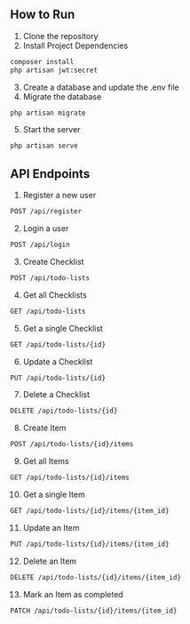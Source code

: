 ## How to Run
1. Clone the repository
2. Install Project Dependencies
```bash
composer install
php artisan jwt:secret
```
3. Create a database and update the .env file
4. Migrate the database
```bash
php artisan migrate
```
5. Start the server
```bash
php artisan serve
```

## API Endpoints
1. Register a new user
```bash
POST /api/register
```
2. Login a user
```bash
POST /api/login
```
3. Create Checklist
```bash
POST /api/todo-lists
```
4. Get all Checklists
```bash
GET /api/todo-lists
```
5. Get a single Checklist
```bash
GET /api/todo-lists/{id}
```
6. Update a Checklist
```bash
PUT /api/todo-lists/{id}
```
7. Delete a Checklist
```bash
DELETE /api/todo-lists/{id}
```
8. Create Item
```bash
POST /api/todo-lists/{id}/items
```
9. Get all Items
```bash
GET /api/todo-lists/{id}/items
```
10. Get a single Item
```bash
GET /api/todo-lists/{id}/items/{item_id}
```
11. Update an Item
```bash
PUT /api/todo-lists/{id}/items/{item_id}
```
12. Delete an Item
```bash
DELETE /api/todo-lists/{id}/items/{item_id}
```
13. Mark an Item as completed
```bash
PATCH /api/todo-lists/{id}/items/{item_id}
```